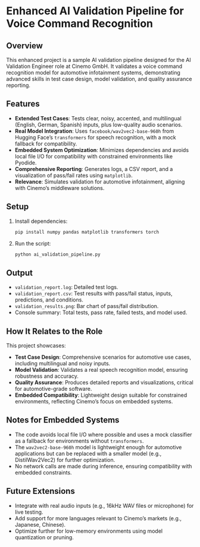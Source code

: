 # Enhanced AI Validation Pipeline for Voice Command Recognition

## Overview
This enhanced project is a sample AI validation pipeline designed for the AI Validation Engineer role at Cinemo GmbH. It validates a voice command recognition model for automotive infotainment systems, demonstrating advanced skills in test case design, model validation, and quality assurance reporting.

## Features
- **Extended Test Cases**: Tests clear, noisy, accented, and multilingual (English, German, Spanish) inputs, plus low-quality audio scenarios.
- **Real Model Integration**: Uses `facebook/wav2vec2-base-960h` from Hugging Face’s `transformers` for speech recognition, with a mock fallback for compatibility.
- **Embedded System Optimization**: Minimizes dependencies and avoids local file I/O for compatibility with constrained environments like Pyodide.
- **Comprehensive Reporting**: Generates logs, a CSV report, and a visualization of pass/fail rates using `matplotlib`.
- **Relevance**: Simulates validation for automotive infotainment, aligning with Cinemo’s middleware solutions.

## Setup
1. Install dependencies:
   ```bash
   pip install numpy pandas matplotlib transformers torch
   ```
2. Run the script:
   ```bash
   python ai_validation_pipeline.py
   ```

## Output
- `validation_report.log`: Detailed test logs.
- `validation_report.csv`: Test results with pass/fail status, inputs, predictions, and conditions.
- `validation_results.png`: Bar chart of pass/fail distribution.
- Console summary: Total tests, pass rate, failed tests, and model used.

## How It Relates to the Role
This project showcases:
- **Test Case Design**: Comprehensive scenarios for automotive use cases, including multilingual and noisy inputs.
- **Model Validation**: Validates a real speech recognition model, ensuring robustness and accuracy.
- **Quality Assurance**: Produces detailed reports and visualizations, critical for automotive-grade software.
- **Embedded Compatibility**: Lightweight design suitable for constrained environments, reflecting Cinemo’s focus on embedded systems.

## Notes for Embedded Systems
- The code avoids local file I/O where possible and uses a mock classifier as a fallback for environments without `transformers`.
- The `wav2vec2-base-960h` model is lightweight enough for automotive applications but can be replaced with a smaller model (e.g., DistilWav2Vec2) for further optimization.
- No network calls are made during inference, ensuring compatibility with embedded constraints.

## Future Extensions
- Integrate with real audio inputs (e.g., 16kHz WAV files or microphone) for live testing.
- Add support for more languages relevant to Cinemo’s markets (e.g., Japanese, Chinese).
- Optimize further for low-memory environments using model quantization or pruning.
